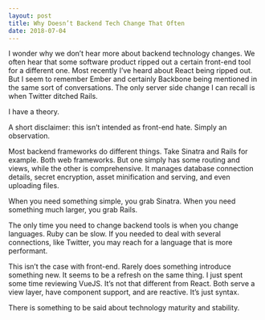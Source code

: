 ```yaml
---
layout: post
title: Why Doesn’t Backend Tech Change That Often
date: 2018-07-04
---
```


I wonder why we don’t hear more about backend technology changes. We often hear that some software product ripped out a certain front-end tool for a different one. Most recently I’ve heard about React being ripped out. But I seem to remember Ember and certainly Backbone being mentioned in the same sort of conversations. The only server side change I can recall is when Twitter ditched Rails.

I have a theory.

A short disclaimer: this isn’t intended as front-end hate. Simply an observation.

Most backend frameworks do different things. Take Sinatra and Rails for example. Both web frameworks. But one simply has some routing and views, while the other is comprehensive. It manages database connection details, secret encryption, asset minification and serving, and even uploading files.

When you need something simple, you grab Sinatra. When you need something much larger, you grab Rails.

The only time you need to change backend tools is when you change languages. Ruby can be slow. If you needed to deal with several connections, like Twitter, you may reach for a language that is more performant.

This isn’t the case with front-end. Rarely does something introduce something new. It seems to be a refresh on the same thing. I just spent some time reviewing VueJS. It’s not that different from React. Both serve a view layer, have component support, and are reactive. It’s just syntax.

There is something to be said about technology maturity and stability.

